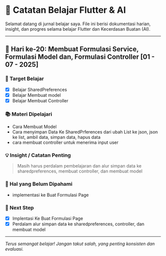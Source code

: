 # 🚀 Catatan Belajar Flutter & AI

Selamat datang di jurnal belajar saya. File ini berisi dokumentasi harian, insight, dan progres selama belajar Flutter dan Kecerdasan Buatan (AI).

---

## 📅 Hari ke-20: Membuat Formulasi Service, Formulasi Model dan, Formulasi Controller [01 - 07 - 2025]

### 🎯 Target Belajar
- [x] Belajar SharedPreferences
- [x] Belajar Membuat model
- [x] Belajar Membuat Controller

### 📚 Materi Dipelajari
- Cara Membuat Model
- Cara menyimpan Data Ke SharedPrferences dari ubah List ke json, json ke list, ambil data, simpan data, hapus data
- cara membuat controller untuk menerima input user

### 💡 Insight / Catatan Penting
> Masih harus perdalam pembelajaran dan alur simpan data ke sharedpreferences, membuat controller, dan membuat model
### 🧠 Hal yang Belum Dipahami
- implementasi ke Buat Formulasi Page

### 📌 Next Step
- [x] Implentasi Ke Buat Formulasi Page
- [x] Perdalam alur simpan data ke sharedpreferences, controller, dan membuat model

---


_Terus semangat belajar! Jangan takut salah, yang penting konsisten dan evaluasi._
